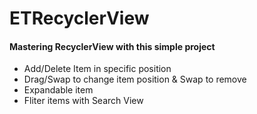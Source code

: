 # ETRecyclerView

#### Mastering RecyclerView with this simple project
* Add/Delete Item in specific position
* Drag/Swap to change item position & Swap to remove 
* Expandable item
* Fliter items with Search View
